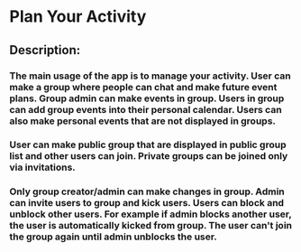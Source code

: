 ﻿# Plan Your Activity

## Description:

### The main usage of the app is to manage your activity. User can make a group where people can chat and make future event plans. Group admin can make events in group. Users in group can add group events into their personal calendar. Users can also make personal events that are not displayed in groups.
### User can make public group that are displayed in public group list and other users can join. Private groups can be joined only via invitations.
### Only group creator/admin can make changes in group. Admin can invite users to group and kick users. Users can block and unblock other users. For example if admin blocks another user, the user is automatically kicked from group. The user can't join the group again until admin unblocks the user.